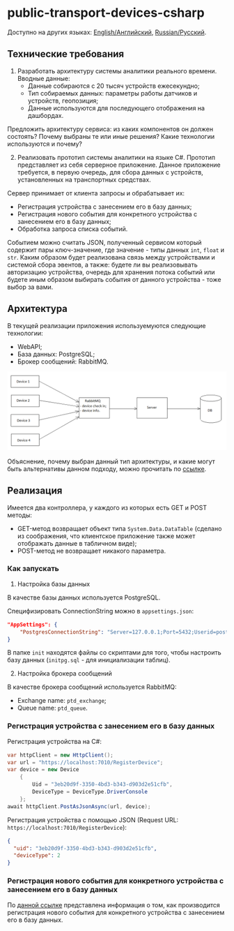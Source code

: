 # public-transport-devices-csharp

Доступно на других языках: [English/Английский](README.md), [Russian/Русский](README.ru.md).

## Технические требования 

1. Разработать архитектуру системы аналитики реального времени. 
Вводные данные: 
    - Данные собираются с 20 тысяч устройств ежесекундно; 
    - Тип собираемых данных: параметры работы датчиков и устройств, геопозиция; 
    - Данные используются для последующего отображения на дашбордах. 

Предложить архитектуру сервиса: из каких компонентов он должен состоять? 
Почему выбраны те или иные решения? 
Какие технологии используются и почему? 

2. Реализовать прототип системы аналитики на языке C#. 
Прототип представляет из себя серверное приложение. 
Данное приложение требуется, в первую очередь, для сбора данных с устройств, установленных на транспортных средствах. 

Сервер принимает от клиента запросы и обрабатывает их: 
- Регистрация устройства с занесением его в базу данных; 
- Регистрация нового события для конкретного устройства с занесением его в базу данных; 
- Обработка запроса списка событий. 

Событием можно считать JSON, полученный сервисом который содержит пары ключ-значение, где значение - типы данных `int`, `float` и `str`. 
Каким образом будет реализована связь между устройствами и системой сбора эвентов, а также: будете ли вы реализовывать авторизацию устройства, очередь для хранения потока событий или будете иным образом выбирать события от данного устройства - тоже выбор за вами. 

## Архитектура 

В текущей реализации приложения используемуются следующие технологии:

- WebAPI; 
- База данных: PostgreSQL; 
- Брокер сообщений: RabbitMQ. 

![MessageQueueArchitecture](docs/img/MessageQueueArchitecture.png)

Объяснение, почему выбран данный тип архитектуры, и какие могут быть альтернативы данном подходу, можно прочитать по [ссылке](docs/architecture.ru.md). 

## Реализация 

Имеется два контроллера, у каждого из которых есть GET и POST методы: 
- GET-метод возвращает объект типа `System.Data.DataTable` (сделано из соображения, что клиентское приложение также может отображать данные в табличном виде); 
- POST-метод не возвращает никакого параметра. 

### Как запускать 

1. Настройка базы данных 

В качестве базы данных используется PostgreSQL.

Специфизировать ConnectionString можно в `appsettings.json`:

```JSON
"AppSettings": {
    "PostgresConnectionString": "Server=127.0.0.1;Port=5432;Userid=postgres;Password=postgres;Database=postgres"
}
```

В папке `init` находятся файлы со скриптами для того, чтобы настроить базу данных (`initpg.sql` - для инициализации таблиц). 

2. Настройка брокера сообщений 

В качестве брокера сообщений используется RabbitMQ: 

- Exchange name: `ptd_exchange`; 
- Queue name: `ptd_queue`. 

### Регистрация устройства с занесением его в базу данных

Регистрация устройства на C#: 

```C#
var httpClient = new HttpClient(); 
var url = "https://localhost:7010/RegisterDevice"; 
var device = new Device 
    {
        Uid = "3eb20d9f-3350-4bd3-b343-d903d2e51cfb", 
        DeviceType = DeviceType.DriverConsole
    };
await httpClient.PostAsJsonAsync(url, device); 
```

Регистрация устройства с помощью JSON (Request URL: `https://localhost:7010/RegisterDevice`): 

```JSON
{
  "uid": "3eb20d9f-3350-4bd3-b343-d903d2e51cfb",
  "deviceType": 2
}
```

### Регистрация нового события для конкретного устройства с занесением его в базу данных

По [данной ссылке](docs/insertptdi.ru.md) представлена информация о том, как производится регистрация нового события для конкретного устройства с занесением его в базу данных. 
